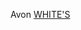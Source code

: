 Avon
 <a href="http://www.afsupercell.com/shopoutletjp.asp?cheap=products-c157.html" title="WHITE'S">WHITE'S</a>